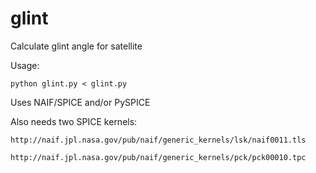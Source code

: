 # glint
Calculate glint angle for satellite


Usage:

    python glint.py < glint.py



Uses NAIF/SPICE and/or PySPICE

Also needs two SPICE kernels:

    http://naif.jpl.nasa.gov/pub/naif/generic_kernels/lsk/naif0011.tls
  
    http://naif.jpl.nasa.gov/pub/naif/generic_kernels/pck/pck00010.tpc
